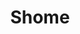 ---
title: "Shome"
name: "Shome"
link: "https://shome-housing.herokuapp.com/"
start_date: "2019-05-01"
one_liner: "Summer Subleasing Platform for Students"
tech_stack: [
    "ruby",
    "ruby on rails",
    "UI",
    "web",
    "fullstack",
    "frontend",
    "backend",
]
tech: "Ruby on Rails"
hackathon:
github_link: 
devpost_link: 
youtube_embed_link: 
header_image: ""
header_image_alt_txt:
footer_image: ""
footer_image_alt_txt:
---
